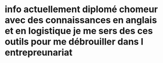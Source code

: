 # info actuellement diplomé chomeur avec des connaissances en anglais et en logistique je me sers des ces outils pour me débrouiller dans l entrepreunariat

